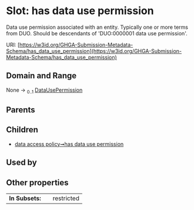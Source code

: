 
# Slot: has data use permission


Data use permission associated with an entity. Typically one or more terms from DUO. Should be descendants of 'DUO:0000001 data use permission'.

URI: [https://w3id.org/GHGA-Submission-Metadata-Schema/has_data_use_permission](https://w3id.org/GHGA-Submission-Metadata-Schema/has_data_use_permission)


## Domain and Range

None &#8594;  <sub>0..1</sub> [DataUsePermission](DataUsePermission.md)

## Parents


## Children

 *  [data access policy➞has data use permission](data_access_policy_has_data_use_permission.md)

## Used by


## Other properties

|  |  |  |
| --- | --- | --- |
| **In Subsets:** | | restricted |

